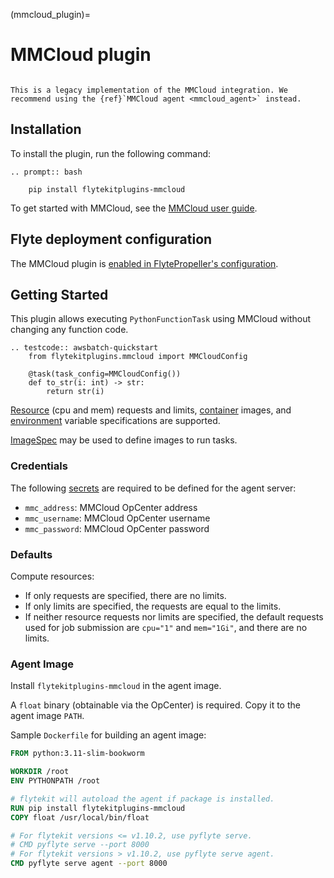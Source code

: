 (mmcloud_plugin)=

# MMCloud plugin

```{note}

This is a legacy implementation of the MMCloud integration. We recommend using the {ref}`MMCloud agent <mmcloud_agent>` instead.

```

## Installation

To install the plugin, run the following command:

```{eval-rst}
.. prompt:: bash

    pip install flytekitplugins-mmcloud
```

To get started with MMCloud, see the [MMCloud user guide](https://docs.memverge.com/mmce/current/userguide/olh/index.html).

## Flyte deployment configuration

The MMCloud plugin is [enabled in FlytePropeller's configuration](https://docs.flyte.org/en/latest/deployment/plugins/memverge/mmcloud.html).

## Getting Started

This plugin allows executing `PythonFunctionTask` using MMCloud without changing any function code.

```{eval-rst}
.. testcode:: awsbatch-quickstart
    from flytekitplugins.mmcloud import MMCloudConfig

    @task(task_config=MMCloudConfig())
    def to_str(i: int) -> str:
        return str(i)
```

[Resource](https://docs.flyte.org/projects/cookbook/en/latest/auto_examples/productionizing/customizing_resources.html) (cpu and mem) requests and limits, [container](https://docs.flyte.org/projects/cookbook/en/latest/auto_examples/customizing_dependencies/multi_images.html) images, and [environment](https://docs.flyte.org/projects/flytekit/en/latest/generated/flytekit.task.html) variable specifications are supported.

[ImageSpec](https://docs.flyte.org/projects/cookbook/en/latest/auto_examples/customizing_dependencies/image_spec.html) may be used to define images to run tasks.

### Credentials

The following [secrets](https://docs.flyte.org/projects/cookbook/en/latest/auto_examples/productionizing/use_secrets.html) are required to be defined for the agent server:
* `mmc_address`: MMCloud OpCenter address
* `mmc_username`: MMCloud OpCenter username
* `mmc_password`: MMCloud OpCenter password

### Defaults

Compute resources:
* If only requests are specified, there are no limits.
* If only limits are specified, the requests are equal to the limits.
* If neither resource requests nor limits are specified, the default requests used for job submission are `cpu="1"` and `mem="1Gi"`, and there are no limits.

### Agent Image

Install `flytekitplugins-mmcloud` in the agent image.

A `float` binary (obtainable via the OpCenter) is required. Copy it to the agent image `PATH`.

Sample `Dockerfile` for building an agent image:
```dockerfile
FROM python:3.11-slim-bookworm

WORKDIR /root
ENV PYTHONPATH /root

# flytekit will autoload the agent if package is installed.
RUN pip install flytekitplugins-mmcloud
COPY float /usr/local/bin/float

# For flytekit versions <= v1.10.2, use pyflyte serve.
# CMD pyflyte serve --port 8000
# For flytekit versions > v1.10.2, use pyflyte serve agent.
CMD pyflyte serve agent --port 8000
```
